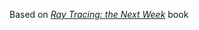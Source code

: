 Based on [_Ray Tracing: the Next Week_](http://in1weekend.blogspot.com/2016/01/ray-tracing-second-weekend.html) book
